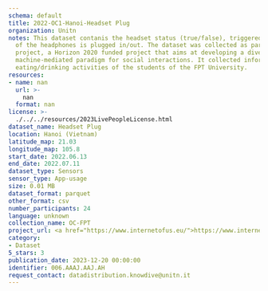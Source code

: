 ```yaml
---
schema: default
title: 2022-OC1-Hanoi-Headset Plug
organization: Unitn
notes: This dataset contanis the headset status (true/false), triggered when the jack
  of the headphones is plugged in/out. The dataset was collected as part of the WeNet
  project, a Horizon 2020 funded project that aims at developing a diversity-aware,
  machine-mediated paradigm for social interactions. It collected information on the
  eating/drinking activities of the students of the FPT University.
resources:
- name: nan
  url: >-
    nan
  format: nan
license: >-
  ./../../resources/2023LivePeopleLicense.html
dataset_name: Headset Plug
location: Hanoi (Vietnam)
latitude_map: 21.03
longitude_map: 105.8
start_date: 2022.06.13
end_date: 2022.07.11
dataset_type: Sensors
sensor_type: App-usage
size: 0.01 MB
dataset_format: parquet
other_format: csv
number_participants: 24
language: unknown
collection_name: OC-FPT
project_url: <a href="https://www.internetofus.eu/">https://www.internetofus.eu/</a>
category:
- Dataset
5_stars: 3
publication_date: 2023-12-20 00:00:00
identifier: 006.AAAJ.AAJ.AH
request_contact: datadistribution.knowdive@unitn.it
---
```

